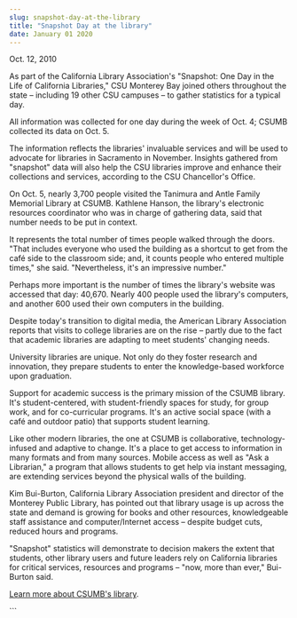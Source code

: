 ```yaml
---
slug: snapshot-day-at-the-library
title: "Snapshot Day at the library"
date: January 01 2020
---
```


 
<p>Oct. 12, 2010</p>
<p>
  As part of the California Library Association's "Snapshot: One Day in the Life
  of California Libraries," CSU Monterey Bay joined others throughout the state
  – including 19 other CSU campuses – to gather statistics for a typical day.
</p>
<p>
  All information was collected for one day during the week of Oct. 4; CSUMB
  collected its data on Oct. 5.
</p>
<p>
  The information reflects the libraries' invaluable services and will be used
  to advocate for libraries in Sacramento in November. Insights gathered from
  "snapshot" data will also help the CSU libraries improve and enhance their
  collections and services, according to the CSU Chancellor's Office.
</p>
<p>
  On Oct. 5, nearly 3,700 people visited the Tanimura and Antle Family Memorial
  Library at CSUMB. Kathlene Hanson, the library's electronic resources
  coordinator who was in charge of gathering data, said that number needs to be
  put in context.
</p>
<p>
  It represents the total number of times people walked through the doors. "That
  includes everyone who used the building as a shortcut to get from the café
  side to the classroom side; and, it counts people who entered multiple times,"
  she said. "Nevertheless, it's an impressive number."
</p>
<p>
  Perhaps more important is the number of times the library's website was
  accessed that day: 40,670. Nearly 400 people used the library's computers, and
  another 600 used their own computers in the building.
</p>
<p>
  Despite today's transition to digital media, the American Library Association
  reports that visits to college libraries are on the rise – partly due to the
  fact that academic libraries are adapting to meet students' changing needs.
</p>
<p>
  University libraries are unique. Not only do they foster research and
  innovation, they prepare students to enter the knowledge&#45;based workforce
  upon graduation.
</p>
<p>
  Support for academic success is the primary mission of the CSUMB library. It's
  student&#45;centered, with student&#45;friendly spaces for study, for group
  work, and for co&#45;curricular programs. It's an active social space
  &#40;with a café and outdoor patio&#41; that supports student learning.
</p>
<p>
  Like other modern libraries, the one at CSUMB is collaborative,
  technology&#45;infused and adaptive to change. It's a place to get access to
  information in many formats and from many sources. Mobile access as well as
  "Ask a Librarian," a program that allows students to get help via instant
  messaging, are extending services beyond the physical walls of the building.
</p>
<p>
  Kim Bui&#45;Burton, California Library Association president and director of
  the Monterey Public Library, has pointed out that library usage is up across
  the state and demand is growing for books and other resources, knowledgeable
  staff assistance and computer/Internet access – despite budget cuts, reduced
  hours and programs.
</p>
<p>
  "Snapshot" statistics will demonstrate to decision makers the extent that
  students, other library users and future leaders rely on California libraries
  for critical services, resources and programs – "now, more than ever,"
  Bui&#45;Burton said.
</p>
<p><a href="https://library.csumb.edu.">Learn more about CSUMB's library</a>.</p>
```
